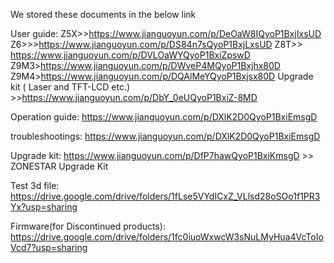 We stored these documents in the below link

User guide:
Z5X>>https://www.jianguoyun.com/p/DeOaW8IQyoP1BxjIxsUD  
Z6>>>https://www.jianguoyun.com/p/DS84n7sQyoP1BxjLxsUD 
Z8T>> https://www.jianguoyun.com/p/DVLOaWYQyoP1BxiZpswD
Z9M3>https://www.jianguoyun.com/p/DWveP4MQyoP1Bxjhx80D 
Z9M4>https://www.jianguoyun.com/p/DQAlMeYQyoP1Bxjsx80D
Upgrade kit ( Laser and TFT-LCD etc.) >>https://www.jianguoyun.com/p/DbY_0eUQyoP1BxiZ-8MD


Operation guide:
https://www.jianguoyun.com/p/DXlK2D0QyoP1BxiEmsgD

troubleshootings:
https://www.jianguoyun.com/p/DXlK2D0QyoP1BxiEmsgD

Upgrade kit:
https://www.jianguoyun.com/p/DfP7hawQyoP1BxiKmsgD >> ZONESTAR Upgrade Kit

Test 3d file:
https://drive.google.com/drive/folders/1fLse5VYdICxZ_VLlsd28oSOo1f1PR3Yx?usp=sharing

Firmware(for Discontinued products):
https://drive.google.com/drive/folders/1fc0iuoWxwcW3sNuLMyHua4VcToIoVcd7?usp=sharing

